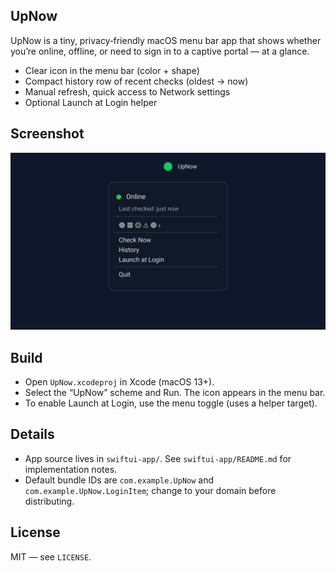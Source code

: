 ## UpNow

UpNow is a tiny, privacy‑friendly macOS menu bar app that shows whether you’re online, offline, or need to sign in to a captive portal — at a glance.

- Clear icon in the menu bar (color + shape)
- Compact history row of recent checks (oldest → now)
- Manual refresh, quick access to Network settings
- Optional Launch at Login helper

## Screenshot
![UpNow menu](docs/screenshot.svg)

## Build
- Open `UpNow.xcodeproj` in Xcode (macOS 13+).
- Select the “UpNow” scheme and Run. The icon appears in the menu bar.
- To enable Launch at Login, use the menu toggle (uses a helper target).

## Details
- App source lives in `swiftui-app/`. See `swiftui-app/README.md` for implementation notes.
- Default bundle IDs are `com.example.UpNow` and `com.example.UpNow.LoginItem`; change to your domain before distributing.

## License
MIT — see `LICENSE`.

